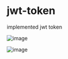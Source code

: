 # jwt-token
implemented jwt token


![image](https://user-images.githubusercontent.com/100456706/168208118-78078459-1830-4091-9aca-d1c6af2862a6.png)

![image](https://user-images.githubusercontent.com/100456706/168208282-684d7adf-5d59-48cb-bdd3-941b8984c658.png)

